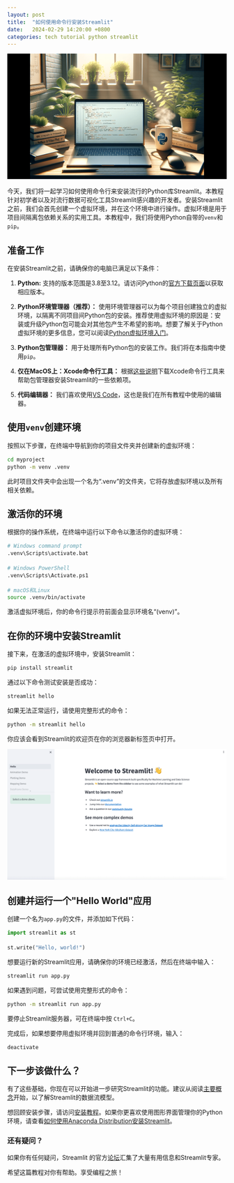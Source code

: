 ```yaml
---
layout: post
title:  "如何使用命令行安装Streamlit"
date:   2024-02-29 14:20:00 +0800
categories: tech tutorial python streamlit
---
```


![如何使用命令行安装Streamlit](https://raw.githubusercontent.com/jamiesun/images/master/default/ezcpOz.png)

今天，我们将一起学习如何使用命令行来安装流行的Python库Streamlit。本教程针对初学者以及对流行数据可视化工具Streamlit感兴趣的开发者。安装Streamlit之前，我们会首先创建一个虚拟环境，并在这个环境中进行操作。虚拟环境是用于项目间隔离包依赖关系的实用工具。本教程中，我们将使用Python自带的`venv`和`pip`。

## 准备工作

在安装Streamlit之前，请确保你的电脑已满足以下条件：

1. **Python:** 支持的版本范围是3.8至3.12。请访问Python的[官方下载页面](https://www.python.org/downloads/)以获取相应版本。

2. **Python环境管理器（推荐）：** 使用环境管理器可以为每个项目创建独立的虚拟环境，以隔离不同项目间Python包的安装。推荐使用虚拟环境的原因是：安装或升级Python包可能会对其他包产生不希望的影响。想要了解关于Python虚拟环境的更多信息，您可以阅读[Python虚拟环境入门](https://realpython.com/python-virtual-environments-a-primer/)。

3. **Python包管理器：** 用于处理所有Python包的安装工作。我们将在本指南中使用`pip`。

4. **仅在MacOS上：Xcode命令行工具：** 根据[这些说明](https://mac.install.guide/commandlinetools/4.html)下载Xcode命令行工具来帮助包管理器安装Streamlit的一些依赖项。

5. **代码编辑器：** 我们喜欢使用[VS Code](https://code.visualstudio.com/download)，这也是我们在所有教程中使用的编辑器。

## 使用`venv`创建环境

按照以下步骤，在终端中导航到你的项目文件夹并创建新的虚拟环境：

```bash
cd myproject
python -m venv .venv
```

此时项目文件夹中会出现一个名为“.venv”的文件夹，它将存放虚拟环境以及所有相关依赖。

## 激活你的环境

根据你的操作系统，在终端中运行以下命令以激活你的虚拟环境：

```bash
# Windows command prompt
.venv\Scripts\activate.bat

# Windows PowerShell
.venv\Scripts\Activate.ps1

# macOS和Linux
source .venv/bin/activate
```

激活虚拟环境后，你的命令行提示符前面会显示环境名“(venv)”。

## 在你的环境中安装Streamlit

接下来，在激活的虚拟环境中，安装Streamlit：

```bash
pip install streamlit
```

通过以下命令测试安装是否成功：

```bash
streamlit hello
```

如果无法正常运行，请使用完整形式的命令：

```bash
python -m streamlit hello
```

你应该会看到Streamlit的欢迎页在你的浏览器新标签页中打开。

![](https://raw.githubusercontent.com/jamiesun/images/master/default/4QsdnG.png)

## 创建并运行一个"Hello World"应用

创建一个名为`app.py`的文件，并添加如下代码：

```python
import streamlit as st

st.write("Hello, world!")
```

想要运行新的Streamlit应用，请确保你的环境已经激活，然后在终端中输入：

```bash
streamlit run app.py
```

如果遇到问题，可尝试使用完整形式的命令：

```bash
python -m streamlit run app.py
```

要停止Streamlit服务器，可在终端中按 `Ctrl+C`。

完成后，如果想要停用虚拟环境并回到普通的命令行环境，输入：

```bash
deactivate
```

## 下一步该做什么？

有了这些基础，你现在可以开始进一步研究Streamlit的功能。建议从阅读[主要概念](https://docs.streamlit.io/get-started/fundamentals/main-concepts)开始，以了解Streamlit的数据流模型。

想回顾安装步骤，请访问[安装教程](https://docs.streamlit.io/get-started/installation)。如果你更喜欢使用图形界面管理你的Python环境，请查看[如何使用Anaconda Distribution安装Streamlit](https://docs.streamlit.io/get-started/installation/anaconda-distribution)。

### 还有疑问？

如果你有任何疑问，Streamlit 的官方[论坛](https://discuss.streamlit.io/)汇集了大量有用信息和Streamlit专家。

希望这篇教程对你有帮助。享受编程之旅！
